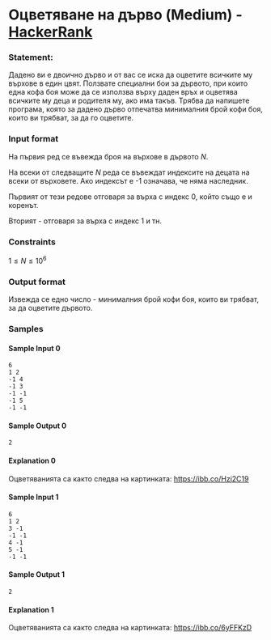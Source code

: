# Оцветяване на дърво (Medium) - [HackerRank](<https://www.hackerrank.com/contests/2023-2024-2/challenges/challenge-4607>)


### Statement:

Дадено ви е двоично дърво и от вас се иска да оцветите всичките му върхове в един цвят. Ползвате специални бои за дървото, при които една кофа боя може да се използва върху даден връх и оцветява всичките му деца и родителя му, ако има такъв. Трябва да напишете програма, която за дадено дърво отпечатва минималния брой кофи боя, които ви трябват, за да го оцветите. 


### Input format

На първия ред се въвежда броя на върхове в дървото $N$.

На всеки от следващите $N$ реда се въвеждат индексите на децата на всеки от върховете. Ако индексът е -1 означава, че няма наследник.

Първият от тези редове отговаря за върха с индекс 0, който също е и коренът. 

Вторият - отговаря за върха с индекс 1 и тн.


### Constraints

$1 \le N \le 10^6$

### Output format

Извежда се едно число - минималния брой кофи боя, които ви трябват, за да оцветите дървото. 


### Samples


#### Sample Input 0
```
6
1 2 
-1 4
-1 3
-1 -1 
-1 5 
-1 -1
```

#### Sample Output 0
```
2 
```

#### Explanation 0
Оцветяванията са както следва на картинката: <a href="https://www.hackerrank.com/external_redirect?to=https://ibb.co/Hzj2C19" target="_blank">https://ibb.co/Hzj2C19</a>

#### Sample Input 1
```
6
1 2
3 -1
-1 -1
4 -1
5 -1
-1 -1
```
#### Sample Output 1
```
2
```

#### Explanation 1
Оцветяванията са както следва на картинката: <a href="https://www.hackerrank.com/external_redirect?to=https://ibb.co/6yFFKzD" target="_blank">https://ibb.co/6yFFKzD</a>
